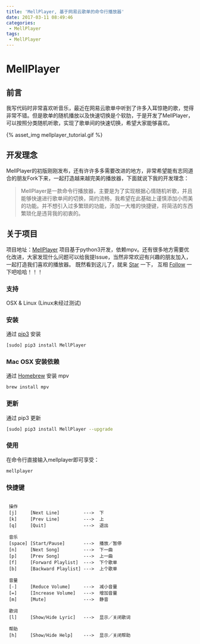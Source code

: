 ```yaml
---
title: 'MellPlayer, 基于网易云歌单的命令行播放器'
date: 2017-03-11 08:49:46
categories:
 - MellPlayer
tags:
 - MellPlayer
---
```

# MellPlayer

## 前言
我写代码时非常喜欢听音乐，最近在网易云歌单中听到了许多入耳惊艳的歌，觉得非常不错。但是歌单的随机播放以及快速切换是个软肋，于是开发了MellPlayer，可以按照分类随机听歌，实现了歌单间的快速切换，希望大家能够喜欢。

{% asset_img mellplayer_tutorial.gif %}

## 开发理念
MellPlayer的初版刚刚发布，还有许许多多需要改进的地方，非常希望能有志同道合的朋友Fork下来，一起打造越来越完美的播放器，下面就说下我的开发理念：

>MellPlayer是一款命令行播放器，主要是为了实现根据心情随机听歌，并且能够快速进行歌单间的切换，简约流畅，我希望在此基础上谨慎添加小而美的功能。并不想引入过多繁琐的功能，添加一大堆的快捷键，将简洁的东西繁琐化是违背我的初衷的。


## 关于项目
项目地址：[MellPlayer](https://github.com/Mellcap/MellPlayer)
项目基于python3开发，依赖mpv。还有很多地方需要优化改进，大家发现什么问题可以给我提Issue，当然非常欢迎有兴趣的朋友加入，一起打造我们喜欢的播放器。
既然看到这儿了，就来 [Star](https://github.com/Mellcap/MellPlayer) 一下， 互相 [Follow](https://github.com/Mellcap) 一下吧哈哈！！！

### 支持
OSX & Linux (Linux未经过测试)

### 安装
通过 [pip3](https://pip.pypa.io/en/stable/) 安装
```bash
[sudo] pip3 install MellPlayer
```

### Mac OSX 安装依赖
通过 [Homebrew](https://brew.sh/) 安装 mpv
```bash
brew install mpv
```

### 更新
通过 pip3 更新
```bash
[sudo] pip3 install MellPlayer --upgrade
```

### 使用
在命令行直接输入mellplayer即可享受：
```bash
mellplayer
```

### 快捷键
```

 操作
 [j]     [Next Line]         --->  下
 [k]     [Prev Line]         --->  上
 [q]     [Quit]              --->  退出

 音乐
 [space] [Start/Pause]       --->  播放／暂停
 [n]     [Next Song]         --->  下一曲
 [p]     [Prev Song]         --->  上一曲
 [f]     [Forward Playlist]  --->  下个歌单
 [b]     [Backward Playlist] --->  上个歌单

 音量
 [-]     [Reduce Volume]     --->  减小音量
 [=]     [Increase Volume]   --->  增加音量
 [m]     [Mute]              --->  静音

 歌词
 [l]     [Show/Hide Lyric]   --->  显示／关闭歌词

 帮助
 [h]     [Show/Hide Help]    --->  显示／关闭帮助
     
```
